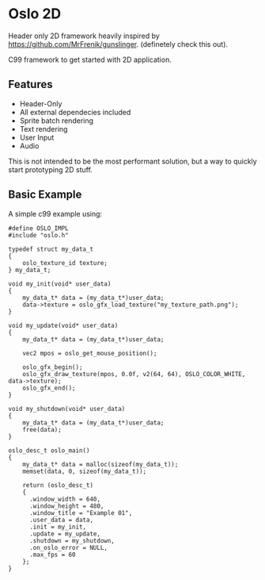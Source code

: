 # Oslo 2D
Header only 2D framework heavily inspired by https://github.com/MrFrenik/gunslinger. (definetely check this out).

C99 framework to get started with 2D application.
## Features
- Header-Only
- All external dependecies included
- Sprite batch rendering
- Text rendering
- User Input
- Audio

This is not intended to be the most performant solution, but a way to quickly start prototyping 2D stuff. 
## Basic Example
A simple c99 example using:

```
#define OSLO_IMPL
#include "oslo.h"

typedef struct my_data_t
{
    oslo_texture_id texture;
} my_data_t;

void my_init(void* user_data)
{
    my_data_t* data = (my_data_t*)user_data;
    data->texture = oslo_gfx_load_texture("my_texture_path.png");
}

void my_update(void* user_data)
{
    my_data_t* data = (my_data_t*)user_data;

    vec2 mpos = oslo_get_mouse_position();
    
    oslo_gfx_begin();
    oslo_gfx_draw_texture(mpos, 0.0f, v2(64, 64), OSLO_COLOR_WHITE, data->texture);
    oslo_gfx_end();
}

void my_shutdown(void* user_data)
{
    my_data_t* data = (my_data_t*)user_data;
    free(data);
}

oslo_desc_t oslo_main()
{
    my_data_t* data = malloc(sizeof(my_data_t));
    memset(data, 0, sizeof(my_data_t));

    return (oslo_desc_t)
    {
      .window_width = 640,
      .window_height = 480,
      .window_title = "Example 01",
      .user_data = data,
      .init = my_init,
      .update = my_update,
      .shutdown = my_shutdown,
      .on_oslo_error = NULL,
      .max_fps = 60
    };
}
```



